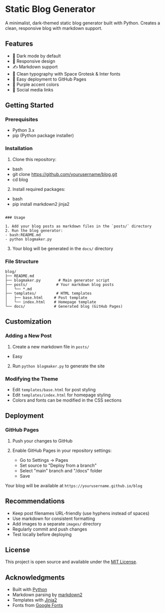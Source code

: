 # Static Blog Generator

A minimalist, dark-themed static blog generator built with Python. Creates a clean, responsive blog with markdown support.

## Features

- 🌙 Dark mode by default
- 📱 Responsive design
- ✍️ Markdown support
- 🎨 Clean typography with Space Grotesk & Inter fonts
- 🚀 Easy deployment to GitHub Pages
- 💜 Purple accent colors
- 🔗 Social media links

## Getting Started

### Prerequisites

- Python 3.x
- pip (Python package installer)

### Installation

1. Clone this repository:
- bash
- git clone https://github.com/yourusername/blog.git
- cd blog
2. Install required packages:
- bash
- pip install markdown2 jinja2
```

### Usage

1. Add your blog posts as markdown files in the `posts/` directory
2. Run the blog generator:
- bash:README.md
- python blogmaker.py
```

3. Your blog will be generated in the `docs/` directory

### File Structure
```
blog/
├── README.md
├── blogmaker.py        # Main generator script
├── posts/             # Your markdown blog posts
│   └── *.md
├── templates/         # HTML templates
│   ├── base.html     # Post template
│   └── index.html    # Homepage template
└── docs/             # Generated blog (GitHub Pages)
```

## Customization

### Adding a New Post

1. Create a new markdown file in `posts/`


- Easy

2. Run `python blogmaker.py` to generate the site

### Modifying the Theme

- Edit `templates/base.html` for post styling
- Edit `templates/index.html` for homepage styling
- Colors and fonts can be modified in the CSS sections

## Deployment

### GitHub Pages

1. Push your changes to GitHub

2. Enable GitHub Pages in your repository settings:
   - Go to Settings → Pages
   - Set source to "Deploy from a branch"
   - Select "main" branch and "/docs" folder
   - Save

Your blog will be available at `https://yourusername.github.io/blog`

## Recommendations

- Keep post filenames URL-friendly (use hyphens instead of spaces)
- Use markdown for consistent formatting
- Add images to a separate `images/` directory
- Regularly commit and push changes
- Test locally before deploying

## License

This project is open source and available under the [MIT License](LICENSE).

## Acknowledgments

- Built with [Python](https://www.python.org/)
- Markdown parsing by [markdown2](https://github.com/trentm/python-markdown2)
- Templates with [Jinja2](https://jinja.palletsprojects.com/)
- Fonts from [Google Fonts](https://fonts.google.com/)








































































































































































































































































































































































































































































































































































































































































































































































































































































































































































































































































































































































































































































































































































































































































































































































































































































































































































































































































































































































































































































































































































































































































































































































































































































































































































































































































































































































































































































































































































































































































































































































































































































































































































































































































































































































































































































































































































































































































































































































